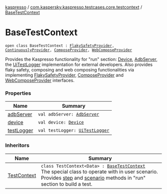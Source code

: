 [kaspresso](../../index.md) / [com.kaspersky.kaspresso.testcases.core.testcontext](../index.md) / [BaseTestContext](./index.md)

# BaseTestContext

`open class BaseTestContext : `[`FlakySafetyProvider`](../../com.kaspersky.kaspresso.flakysafety/-flaky-safety-provider/index.md)`, `[`ContinuouslyProvider`](../../com.kaspersky.kaspresso.flakysafety/-continuously-provider/index.md)`, `[`ComposeProvider`](../../com.kaspersky.kaspresso.compose/-compose-provider/index.md)`, `[`WebComposeProvider`](../../com.kaspersky.kaspresso.compose/-web-compose-provider/index.md)

Provides the Kaspresso functionality for "run" section: [Device](../../com.kaspersky.kaspresso.device/-device/index.md), [AdbServer](../../com.kaspersky.kaspresso.device.server/-adb-server/index.md), the [UiTestLogger](../../com.kaspersky.kaspresso.logger/-ui-test-logger.md) implementation
for external developers. Also provides flaky safety, composing and web composing functionalities via
implementing [FlakySafetyProvider](../../com.kaspersky.kaspresso.flakysafety/-flaky-safety-provider/index.md), [ComposeProvider](../../com.kaspersky.kaspresso.compose/-compose-provider/index.md) and [WebComposeProvider](../../com.kaspersky.kaspresso.compose/-web-compose-provider/index.md) interfaces.

### Properties

| Name | Summary |
|---|---|
| [adbServer](adb-server.md) | `val adbServer: `[`AdbServer`](../../com.kaspersky.kaspresso.device.server/-adb-server/index.md) |
| [device](device.md) | `val device: `[`Device`](../../com.kaspersky.kaspresso.device/-device/index.md) |
| [testLogger](test-logger.md) | `val testLogger: `[`UiTestLogger`](../../com.kaspersky.kaspresso.logger/-ui-test-logger.md) |

### Inheritors

| Name | Summary |
|---|---|
| [TestContext](../-test-context/index.md) | `class TestContext<Data> : `[`BaseTestContext`](./index.md)<br>The special class to operate with in user scenario. Provides [step](../-test-context/step.md) and [scenario](../-test-context/scenario.md) methods in "run" section to build a test. |
